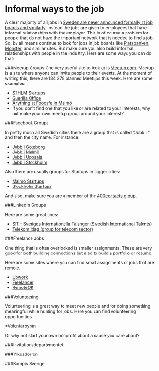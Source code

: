 # Informal ways to the job

A clear majority of all jobs in [Sweden are never announced formally at job boards and similarly](https://www.gp.se/nyheter/sverige/1.2836239-nyanlanda-star-utan-jobbnatverk?m=print). Instead the jobs are given to employees that have informal relationships with the employer. This is of course a problem for people that do not have the important network that is needed to find a job. So, by all means continue to look for jobs in job boards like [Platsbanken](http://www.ams.se), [Monster](http://www.monster.com), and similar sites. But make sure you also build informal relationships with people in the industry. Here are some ways you can do that:

###Meetup Groups
One very useful site to look at is [Meetup.com](http://www.meetup.com). Meetup is a site where anyone can invite people to their events. At the moment of writing this, there are 134 278 planned Meetups this week. Here are some examples:

* [STHLM Startups](http://www.meetup.com/STHLM-Tech-Meetup/)
* [Guerilla Office](http://www.meetup.com/Guerilla-Office/)
* [Anything at Foocafe in Malmö](http://www.foocafe.org/events)
* If you don't find one that you like or are related to your interests, why not make your own meetup group around your interest?


###Facebook Groups

In pretty much all Swedish cities there are a group that is called "Jobb i " and then the city name. For instance:

* [Jobb i Göteborg](https://www.facebook.com/groups/292413157527162/?fref=ts)
* [Jobb i Malmö](https://www.facebook.com/groups/jobbimalmo/?fref=ts)
* [Jobb i Uppsala](https://www.facebook.com/groups/366469403506783/?fref=ts)
* [Jobb i Stockholm](https://www.facebook.com/groups/jobbistockholm/?fref=ts)

Also there are usually groups for Startups in bigger cities: 

* [Malmö Startups](https://www.facebook.com/groups/malmostartups/?fref=ts)
* [Stockholm Startups](https://www.facebook.com/groups/sthlmstartups/?fref=ts)

And also, make sure you are a member of the [400contacts group](https://www.facebook.com/groups/160223374332272/?fref=ts).

###LinkedIn Groups

Here are some great ones:

* [SIT - Sveriges Internationella Talanger (Swedish International Talents)](https://www.linkedin.com/groups/6644475)
* [Telekom Idag (group for telecom sector)](https://www.linkedin.com/groups/7402451)

###Freelance Jobs

One thing that is often overlooked is smaller assignments. These are very good for both building connections but also to build a portfolio or resume.

Here are some sites where you can find small assignments or jobs that are remote.

* [Upwork](http://www.upwork.com)
* [Freelancer](http://www.freelancer.com/)
* [RemoteOK](http://www.remoteok.io)

###Volunteering

Volunteering is a great way to meet new people and for doing something meaningful while hunting for jobs. Here you can find volunteering opportunities:

*[Volontärbyrån](https://www.volontarbyran.org/)

Or why not start your own nonprofit about a cause you care about?

###Invitationsdepartementet

###Yrkesdörren

###Kompis Sverige
